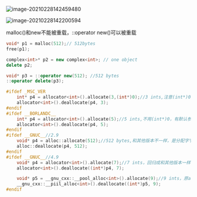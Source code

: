 ![image-20210228142459480](C:\Users\xuyingfeng\AppData\Roaming\Typora\typora-user-images\image-20210228142459480.png)

![image-20210228142200594](C:\Users\xuyingfeng\AppData\Roaming\Typora\typora-user-images\image-20210228142200594.png)

malloc()和new不能被重载，::operator new()可以被重载

```c++
void* p1 = malloc(512);// 512bytes
free(p1);

complex<int>* p2 = new complex<int>; // one object
delete p2;

void* p3 = ::operator new(512); //512 bytes
::operator delete(p3);

#ifdef _MSC_VER
	int* p4 = allocator<int>().allocate(3,(int*)0);//3 ints,注意(int*)0
	allocator<int>().deallocate(p4, 3);
#endif
#ifdef __BORLANDC__
	int* p4 = allocator<int>().allocate(5);//5 ints,不用(int*)0，有默认参数
	allocator<int>().deallocate(p4, 5);
#endif
#ifdef __GNUC__//2.9
	void* p4 = alloc::allocate(512);//512 bytes,和其他版本不一样，是分配字节，并且是static函数
	alloc::deallocate(p4, 512);
#endif
#ifdef __GNUC__//4.9
	void* p4 = allocator<int>().allocate(7);//7 ints，回归成和其他版本一样
	allocator<int>().deallocate((int*)p4, 7);

	void* p5 = __gnu_cxx::__pool_alloc<int>().allocate(9);//9 ints，原alloc改版
	__gnu_cxx::__piil_alloc<int>().deallocate((int*)p5, 9);
#endif
```

